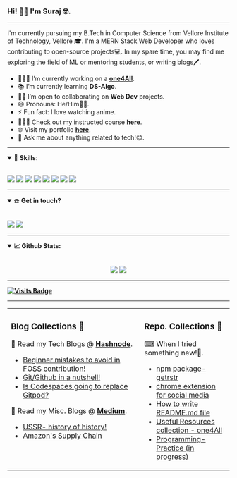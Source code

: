### Hi! 👋🏽 I'm Suraj 🤓.

------------------------------

I'm currently pursuing my B.Tech in Computer Science from Vellore Institute of Technology, Vellore 🎓. I'm a MERN Stack Web Developer who loves contributing to open-source projects💻. In my spare time, you may find me exploring the field of ML or mentoring students, or writing blogs🖊.   

- 👨🏽‍💻 I’m currently working on a **[one4All](https://github.com/Surajv311/one4All)**.
- 📚 I’m currently learning **DS-Algo**.
- 🤝🏽 I’m open to collaborating on **Web Dev** projects.
- 😄 Pronouns: He/Him👨🏽.
- ⚡ Fun fact: I love watching anime. 
- 👨🏾‍🏫 Check out my instructed course [**here**](https://www.udemy.com/course/numpyfords).
- 🌐 Visit my portfolio [**here**](https://surajverma.netlify.app/).
- 💬 Ask me about anything related to tech!😊.
<!--
- 📫 Email me -> [**here**](mailto:mail@mail.com).
-->

------------------------------

<details open>
<summary>🚀 <b>Skills</b>:</summary>

 <br>

<p align="left">
  <img src="https://img.shields.io/badge/python%20-%2314354C.svg?&style=for-the-badge&logo=python&logoColor=white"/>
  <img src="https://img.shields.io/badge/c++-%23F05033.svg?&style=for-the-badge&logo=c++&logoColor=white"/>
  <img src="https://img.shields.io/badge/javascript-%23F7DF1E.svg?&style=for-the-badge&logo=javascript&logoColor=white"/>
    <img src="https://img.shields.io/badge/mongodb-%2361DAFB.svg?&style=for-the-badge&logo=mongodb&logoColor=white"/>
    <img src="https://img.shields.io/badge/expressjs-%23007ACC.svg?&style=for-the-badge&logo=expressjs&logoColor=white"/>
    <img src="https://img.shields.io/badge/reactjs-%23E34F26.svg?&style=for-the-badge&logo=react&logoColor=white"/>
  <img src="https://img.shields.io/badge/nodejs-%23007ACC.svg?&style=for-the-badge&logo=nodejs&logoColor=white"/>
  <img src="https://img.shields.io/badge/sql-%23339933.svg?&style=for-the-badge&logo=sql&logoColor=white"/>
<!--   <img src="https://img.shields.io/badge/git-%23F05033.svg?&style=for-the-badge&logo=git&logoColor=white"/> -->

</p>
</details>

------------------------

<details open>
<summary>☎️ <b>Get in touch?<b></summary>
<br>
<p align = "center">
  
[<img src="https://img.shields.io/badge/linkedin-%230077B5.svg?&style=for-the-badge&logo=linkedin&logoColor=white" />](https://www.linkedin.com/in/surajverma-sv)
[<img src="https://img.shields.io/badge/twitter-%231DA1F2.svg?&style=for-the-badge&logo=twitter&logoColor=white" />](https://twitter.com/imsurajv) 
<!--
[<img src="https://img.shields.io/badge/gmail-red.svg?&style=for-the-badge&logo=gmail&logoColor=white" />](mailto:) 
-->
</p>
</details>

----------------------

<details open>
  <summary>📈 <b>Github Stats</b>:</summary>
  
  <br>
  
  <p align="center">
  <img src="https://github-readme-stats.vercel.app/api?username=Surajv311&show_icons=true&count_private=true&theme=tokyonight&hide=&line_height=27">
  <img src = "https://github-readme-stats.vercel.app/api/top-langs/?username=Surajv311&theme=tokyonight&hide=css,html&layout=">
  </p>

</details>

----------------------------

<table><tr><td valign="top" width="60%">

### Blog Collections 🛒

📜 Read my Tech Blogs @ [**Hashnode**](https://surajv.hashnode.dev/).
- [Beginner mistakes to avoid in FOSS contribution!](https://surajv.hashnode.dev/5-mistakes-that-can-be-avoided-as-a-beginner-in-foss-contribution-ckf7q8b2800wm6ds1gpje76du)
- [Git/Github in a nutshell!](https://surajv.hashnode.dev/gitgithub-in-a-nutshell-ckdlszxej04wszzs1cztj5ut1)
- [Is Codespaces going to replace Gitpod?](https://surajv.hashnode.dev/is-codespaces-going-to-replace-gitpod-ckeqxhuta00xq01s11a0a1nya)

📜 Read my Misc. Blogs @ [**Medium**](https://surajsv.medium.com/).
- [USSR- history of history!](https://surajsv.medium.com/ussr-history-of-history-39f9a84d71d2)
- [Amazon's Supply Chain](https://surajsv.medium.com/how-amazon-is-incorporating-technology-in-the-management-of-its-supply-chain-4f2f713f4c5d)
</td>
<td valign="top" width="40%">

### Repo. Collections 🛒
⌨ When I tried something new!😬.
- [npm package-getrstr](https://github.com/Surajv311/npm_package-getrstr)
- [chrome extension for social media](https://github.com/Surajv311/my_chrome_extension)
- [How to write README.md file](https://github.com/Surajv311/How-to-write-a-readme-file)
- [Useful Resources collection - one4All](https://github.com/Surajv311/one4All)
- [Programming-Practice (in progress)](https://github.com/Surajv311/myProgramming)

</td>

[![Visits Badge](https://badges.pufler.dev/visits/Surajv311/Surajv311?style=for-the-badge&color=orange)](https://github.com/Surajv311/Surajv311)

----------------------------

<!--
**Surajv311/Surajv311** is a ✨ _special_ ✨ repository because its `README.md` (this file) appears on your GitHub profile.

Here are some ideas to get you started:

- 🔭 I’m currently working on ...
- 🌱 I’m currently learning ...
- 👯 I’m looking to collaborate on ...
- 🤔 I’m looking for help with ...
- 💬 Ask me about ...
- 📫 How to reach me: ...
- 😄 Pronouns: ...
- ⚡ Fun fact: ...
-->
